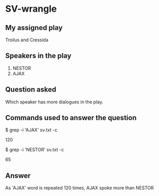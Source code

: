 # SV-wrangle

## My assigned play

Troilus and Cressida

## Speakers in the play

1. NESTOR
2. AJAX

## Question asked

Which speaker has more dialogues in the play.

## Commands used to answer the question

$ grep -i 'AJAX' sv.txt -c

120

$ grep -i 'NESTOR' sv.txt -c

65

## Answer

As 'AJAX' word is repeated 120 times, AJAX spoke more than NESTOR



